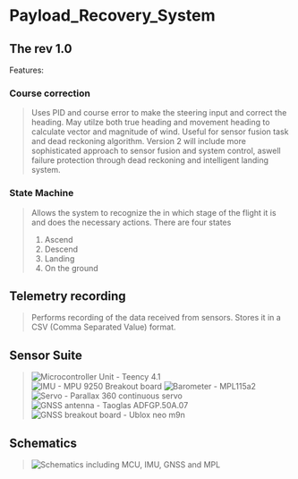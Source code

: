 # Payload_Recovery_System
## The rev 1.0  
Features: 
### Course correction 
> Uses PID and course error to make the steering input and correct the heading. May utilze both true heading and movement heading to calculate vector and magnitude of wind. Useful for sensor fusion task and dead reckoning algorithm.
> Version 2 will include more sophisticated approach to sensor fusion and system control, aswell failure protection through dead reckoning and intelligent landing system.
### State Machine 
> Allows the system to recognize the in which stage of the flight it is and does the necessary actions.
> There are four states <ol>  <li> Ascend </li> <li>Descend </li> <li>Landing </li> <li>On the ground </li> </ol>
## Telemetry recording 
> Performs recording of the data received from sensors. Stores it in a CSV (Comma Separated Value) format.

## Sensor Suite
> ![Microcontroller Unit - Teency 4.1](https://github.com/MaterialI/Payload_Recovery_System/tree/main/Photos/teensy-4.1-cover.jpeg?raw=true )
> ![IMU - MPU 9250 Breakout board](https://github.com/MaterialI/Payload_Recovery_System/tree/main/Photos/13762-01a.jpg?raw=true )
> ![Barometer - MPL115a2](https://github.com/MaterialI/Payload_Recovery_System/tree/main/Photos/1893-02.jpg?raw=true )
> ![Servo - Parallax 360 continuous servo](https://github.com/MaterialI/Payload_Recovery_System/tree/main/Photos/900-00360_SPL.jpg?raw=true )
> ![GNSS antenna - Taoglas ADFGP.50A.07](https://github.com/MaterialI/Payload_Recovery_System/tree/main/Photos/ADFGP.50A.07.0100C_01-1000x1000.png?raw=true )
> ![GNSS breakout board - Ublox neo m9n](https://github.com/MaterialI/Payload_Recovery_System/tree/main/Photos/gps-15005_SPL.jpg?raw=true )

## Schematics
> ![Schematics including MCU, IMU, GNSS and MPL](https://github.com/MaterialI/Payload_Recovery_System/tree/main/Photos/image.png?raw=true )



